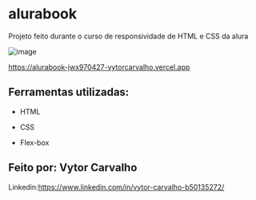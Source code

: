 # alurabook
Projeto feito durante o curso de responsividade de HTML e CSS da alura

![image](https://github.com/Vytorcarvalho/alurabook/assets/127906923/48087ff7-3681-45f7-9955-8bc1053a59c0)

https://alurabook-jwx970427-vytorcarvalho.vercel.app

## Ferramentas utilizadas:

* HTML

* CSS

* Flex-box

## Feito por: Vytor Carvalho

Linkedin:https://www.linkedin.com/in/vytor-carvalho-b50135272/
